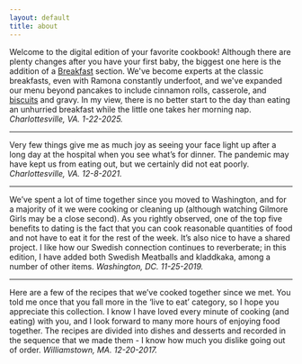 ```yaml
---
layout: default
title: about
---
```


Welcome to the digital edition of your favorite cookbook! Although there are plenty changes after you have your first baby, the biggest one here is the addition of a [Breakfast](/recipes/categories/breakfast) section. We've become experts at the classic breakfasts, even with Ramona constantly underfoot, and we've expanded our menu beyond pancakes to include cinnamon rolls, casserole, and [biscuits](/recipes/recipes/biscuits/) and gravy. In my view, there is no better start to the day than eating an unhurried breakfast while the little one takes her morning nap. *Charlottesville, VA. 1-22-2025.*

---

Very few things give me as much joy as seeing your face light up after a long day at the
hospital when you see what’s for dinner. The pandemic may have kept us from eating out,
but we certainly did not eat poorly. *Charlottesville, VA. 12-8-2021.*

---

We’ve spent a lot of time together since you moved to Washington, and for a majority of it
we were cooking or cleaning up (although watching Gilmore Girls may be a close second).
As you rightly observed, one of the top five benefits to dating is the fact that you can cook
reasonable quantities of food and not have to eat it for the rest of the week. It’s also nice
to have a shared project. I like how our Swedish connection continues to reverberate; in
this edition, I have added both Swedish Meatballs and kladdkaka, among a number of other
items. *Washington, DC. 11-25-2019.*

---

Here are a few of the recipes that we’ve cooked together since we met. You told me once
that you fall more in the ‘live to eat’ category, so I hope you appreciate this collection. I
know I have loved every minute of cooking (and eating) with you, and I look forward to many
more hours of enjoying food together. The recipes are divided into dishes and desserts and
recorded in the sequence that we made them - I know how much you dislike going out of
order. *Williamstown, MA. 12-20-2017.*



